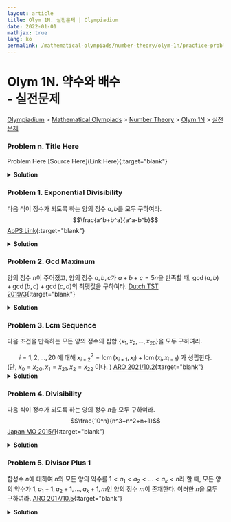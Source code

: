 ```yaml
---
layout: article
title: Olym 1N. 실전문제 | Olympiadium
date: 2022-01-01
mathjax: true
lang: ko
permalink: /mathematical-olympiads/number-theory/olym-1n/practice-problems/
---
```

# Olym 1N. 약수와 배수 <br> <ssup> - 실전문제</ssup>

<a href="{{ site.homeurl }}">Olympiadium</a> > <a href="{{ site.homeurl }}mathematical-olympiads/">Mathematical Olympiads</a> > <a href="{{ site.homeurl }}mathematical-olympiads/number-theory/">Number Theory</a> > <a href="{{ site.homeurl }}mathematical-olympiads/number-theory/olym-1n/">Olym 1N</a> > <a href="{{ site.homeurl }}mathematical-olympiads/number-theory/olym-1n/practice-problems/">실전문제</a>

### Problem n. Title Here
<blueboard> Problem Here </blueboard>
[Source Here](Link Here){:target="blank"}
<pinkborder><details>
<summary><b>Solution</b></summary>
Solution Here. 
</details></pinkborder>

### Problem 1. Exponential Divisibility
<blueboard> 다음 식이 정수가 되도록 하는 양의 정수 $a, b$를 모두 구하여라. $$\frac{a^b+b^a}{a^a-b^b}$$ </blueboard>
[AoPS Link](https://artofproblemsolving.com/community/c6h2535082p21569052){:target="blank"}
<pinkborder><details>
<summary><b>Solution</b></summary>
Solution Here. 
</details></pinkborder>

### Problem 2. Gcd Maximum
<blueboard> 양의 정수 $n$이 주어졌고, 양의 정수 $a, b, c$가 $a+b+c=5n$을 만족할 때, $\gcd(a, b)+\gcd(b, c)+\gcd(c, a)$의 최댓값을 구하여라.  </blueboard>
[Dutch TST 2019/3](https://artofproblemsolving.com/community/c6h1983805p13797517){:target="blank"}
<pinkborder><details>
<summary><b>Solution</b></summary>
Solution Here. 
</details></pinkborder>


### Problem 3. Lcm Sequence
<blueboard> 다음 조건을 만족하는 모든 양의 정수의 집합 $\{x_1, x_2, \ldots, x_{20}\}$을 모두 구하여라. <center> $i=1, 2, \ldots, 20$ 에 대해 $x_{i+2}^2=\operatorname{lcm}(x_{i+1}, x_{i})+\operatorname{lcm}(x_{i}, x_{i-1})$ 가 성립한다. </center> (단, $x_0=x_{20}, x_1=x_{21}, x_2=x_{22}$ 이다. )</blueboard>
[ARO 2021/10.2](https://artofproblemsolving.com/community/c6h2533949p21551325){:target="blank"}
<pinkborder><details>
<summary><b>Solution</b></summary>
Solution Here. 
</details></pinkborder>


### Problem 4. Divisibility
<blueboard> 다음 식이 정수가 되도록 하는 양의 정수 $n$을 모두 구하여라. $$\frac{10^n}{n^3+n^2+n+1}$$ </blueboard>
[Japan MO 2015/1](https://artofproblemsolving.com/community/c6h1148059p5421039){:target="blank"}
<pinkborder><details>
<summary><b>Solution</b></summary>
Solution Here. 
</details></pinkborder>

### Problem 5. Divisor Plus 1
<blueboard> 합성수 $n$에 대하여 $n$의 모든 양의 약수를 $1 < a_1 < a_2 < \ldots < a_k < n$라 할 때, 모든 양의 약수가 $1, a_1+1, a_2+1, \ldots, a_k+1, m$인 양의 정수 $m$이 존재한다. 이러한 $n$을 모두 구하여라. </blueboard>
[ARO 2017/10.5](https://artofproblemsolving.com/community/c6h1441154p8200604){:target="blank"}
<pinkborder><details>
<summary><b>Solution</b></summary>
Solution Here. 
</details></pinkborder>
